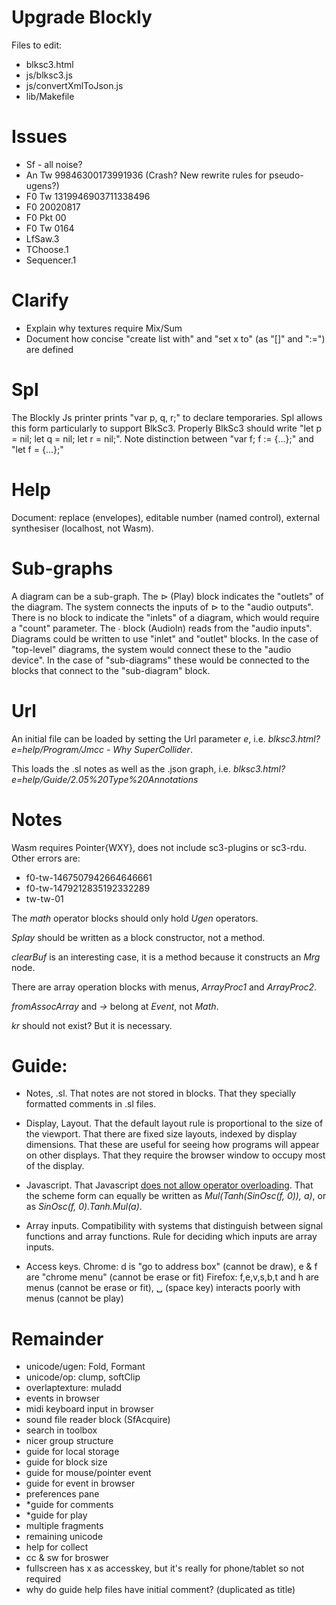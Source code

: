 # Upgrade Blockly

Files to edit:

- blksc3.html
- js/blksc3.js
- js/convertXmlToJson.js
- lib/Makefile

# Issues

- Sf - all noise?
- An Tw 99846300173991936 (Crash? New rewrite rules for pseudo-ugens?)
- F0 Tw 1319946903711338496
- F0 20020817
- F0 Pkt 00
- F0 Tw 0164
- LfSaw.3
- TChoose.1
- Sequencer.1

# Clarify

- Explain why textures require Mix/Sum
- Document how concise "create list with" and "set x to" (as "[]" and ":=") are defined

# Spl

The Blockly Js printer prints "var p, q, r;" to declare temporaries.
Spl allows this form particularly to support BlkSc3.
Properly BlkSc3 should write "let p = nil; let q = nil; let r = nil;".
Note distinction between "var f; f := {...};" and "let f = {...};"

# Help

Document:
replace (envelopes),
editable number (named control),
external synthesiser (localhost, not Wasm).

# Sub-graphs

A diagram can be a sub-graph.
The ⊳ (Play) block indicates the "outlets" of the diagram.
The system connects the inputs of ⊳ to the "audio outputs".
There is no block to indicate the "inlets" of a diagram, which would require a "count" parameter.
The ∙ block (AudioIn) reads from the "audio inputs".
Diagrams could be written to use "inlet" and "outlet" blocks.
In the case of "top-level" diagrams, the system would connect these to the "audio device".
In the case of "sub-diagrams" these would be connected to the blocks that connect to the "sub-diagram" block.

# Url

An initial file can be loaded by setting the Url parameter _e_,
i.e. _blksc3.html?e=help/Program/Jmcc - Why SuperCollider_.

This loads the .sl notes as well as the .json graph,
i.e. _blksc3.html?e=help/Guide/2.05%20Type%20Annotations_

# Notes

Wasm requires Pointer{WXY}, does not include sc3-plugins or sc3-rdu.
Other errors are:

- f0-tw-1467507942664646661
- f0-tw-1479212835192332289
- tw-tw-01

The _math_ operator blocks should only hold _Ugen_ operators.

_Splay_ should be written as a block constructor, not a method.

_clearBuf_ is an interesting case, it is a method because it constructs an _Mrg_ node.

There are array operation blocks with menus, _ArrayProc1_ and _ArrayProc2_.

_fromAssocArray_ and _->_ belong at _Event_, not _Math_.

_kr_ should not exist?  But it is necessary.

# Guide:

- Notes, .sl.
  That notes are not stored in blocks.
  That they specially formatted comments in .sl files.

- Display, Layout.
  That the default layout rule is proportional to the size of the viewport.
  That there are fixed size layouts,  indexed by display dimensions.
  That these are useful for seeing how programs will appear on other displays.
  That they require the browser window to occupy most of the display.

- Javascript.
  That Javascript [does not allow operator overloading](https://github.com/tc39/proposal-operator-overloading).
  That the scheme form can equally be written as _Mul(Tanh(SinOsc(f, 0)), a)_,
  or as _SinOsc(f, 0).Tanh.Mul(a)_.

- Array inputs.
  Compatibility with systems that distinguish between signal functions and array functions.
  Rule for deciding which inputs are array inputs.

- Access keys.
  Chrome: d is "go to address box" (cannot be draw), e & f are "chrome menu" (cannot be erase or fit)
  Firefox: f,e,v,s,b,t and h are menus (cannot be erase or fit), ␣ (space key) interacts poorly with menus (cannot be play)

# Remainder

- unicode/ugen: Fold, Formant
- unicode/op: clump, softClip
- overlaptexture: muladd
- events in browser
- midi keyboard input in browser
- sound file reader block (SfAcquire)
- search in toolbox
- nicer group structure
- guide for local storage
- guide for block size
- guide for mouse/pointer event
- guide for event in browser
- preferences pane
- *guide for comments
- *guide for play
- multiple fragments
- remaining unicode
- help for collect
- cc & sw for broswer
- fullscreen has x as accesskey, but it's really for phone/tablet so not required
- why do guide help files have initial comment? (duplicated as title)
